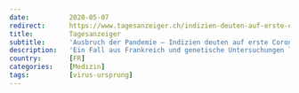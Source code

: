 ```yaml
---
date:          2020-05-07
redirect:      https://www.tagesanzeiger.ch/indizien-deuten-auf-erste-corona-faelle-im-herbst-hin-276421860802
title:         Tagesanzeiger
subtitle:      'Ausbruch der Pandemie – Indizien deuten auf erste Corona-Fälle im Herbst hin'
description:   'Ein Fall aus Frankreich und genetische Untersuchungen legen nahe, dass die Verbreitung des Virus früher als bisher vermutet begonnen hat.'
country:       [FR]
categories:    [Medizin]
tags:          [virus-ursprung]
---
```

